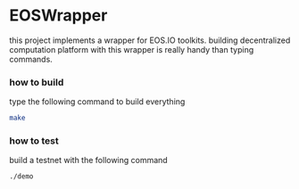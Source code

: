 # EOSWrapper
this project implements a wrapper for EOS.IO toolkits. building decentralized computation platform with this wrapper is really handy than typing commands.

### how to build
type the following command to build everything
```Bash
make
```

### how to test
build a testnet with the following command
```Bash
./demo
```
